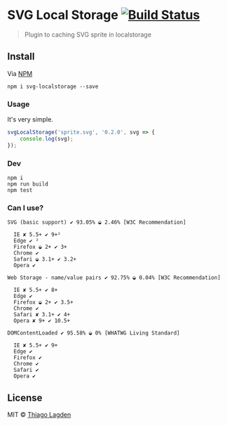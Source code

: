 # SVG Local Storage [![Build Status](https://travis-ci.org/lagden/svg-localstorage.svg?branch=master)](https://travis-ci.org/lagden/svg-localstorage)

> Plugin to caching SVG sprite in localstorage


## Install

Via [NPM](http://.npmjs.com/)

```
npm i svg-localstorage --save
```


### Usage

It's very simple.

```javascript
svgLocalStorage('sprite.svg', '0.2.0', svg => {
	console.log(svg);
});
```

### Dev

```
npm i
npm run build
npm test
```

### Can I use?

```
SVG (basic support) ✔ 93.05% ◒ 2.46% [W3C Recommendation]

  IE ✘ 5.5+ ✔ 9+²
  Edge ✔ ²
  Firefox ◒ 2+ ✔ 3+
  Chrome ✔
  Safari ◒ 3.1+ ✔ 3.2+
  Opera ✔

Web Storage - name/value pairs ✔ 92.75% ◒ 0.04% [W3C Recommendation]

  IE ✘ 5.5+ ✔ 8+
  Edge ✔
  Firefox ◒ 2+ ✔ 3.5+
  Chrome ✔
  Safari ✘ 3.1+ ✔ 4+
  Opera ✘ 9+ ✔ 10.5+

DOMContentLoaded ✔ 95.58% ◒ 0% [WHATWG Living Standard]

  IE ✘ 5.5+ ✔ 9+
  Edge ✔
  Firefox ✔
  Chrome ✔
  Safari ✔
  Opera ✔
```


## License

MIT © [Thiago Lagden](http://lagden.in)
